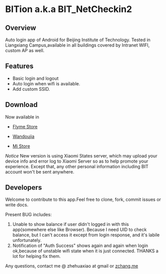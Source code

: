 # BITion a.k.a BIT_NetCheckin2

 Overview
---
 Auto login app of Android for Beijing Institute of Technology.
 Tested in Liangxiang Campus,available in all buildings covered by Intranet WIFI, custom
 AP as well.
     
 Features
---
*   Basic login and logout
*   Auto login when wifi is available.
*   Add custom SSID.

 Download
---

 Now available in

*   [Flyme Store](http://app.flyme.cn/apps/public/detail?package_name=org.bitnp.netcheckin2)

*   [Wandoujia](http://www.wandoujia.com/apps/org.bitnp.netcheckin2)

*   [Mi Store](http://app.mi.com/detail/90070)
    
*Notice* New version is using Xiaomi States server, which may upload your device info and
error log to Xiaomi Server so as to help promote your experience.
Except that, any other personal information including BIT account won't be sent anywhere.

 Developers
---
Welcome to contribute to this app.Feel free to clone, fork, commit issues or write docs.

Present BUG includes:

1. Unable to show balance if user didn't logged in with this app(somewhere else like Browser).
Because I need UID to check balance, but I can't access it except from login response, 
and it's labile unfortunately.
2. Notification of "Auth Success" shows again and again when login ok,because of unstable wifi
state when it is just connected.
THANKS a lot for helping fix them.

Any questions, contact me @ zhehuaxiao at gmail
or [zchang.me](http://zchang.me)
